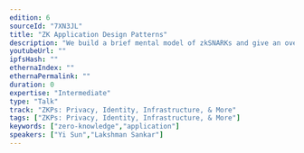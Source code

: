 ```yaml
---
edition: 6
sourceId: "7XN3JL"
title: "ZK Application Design Patterns"
description: "We build a brief mental model of zkSNARKs and give an overview of application design patterns and techniques for ZK-enabled apps. We discuss the overall landscape of proving environments and applications of each: the affordances of browser proving, mobile proving, server proving, GPU proving, etc. We'll go over the current state of the art and key benchmarks, and how improvements across the landscape can unlock new applications of both privacy and succinctness."
youtubeUrl: ""
ipfsHash: ""
ethernaIndex: ""
ethernaPermalink: ""
duration: 0
expertise: "Intermediate"
type: "Talk"
track: "ZKPs: Privacy, Identity, Infrastructure, & More"
tags: ["ZKPs: Privacy, Identity, Infrastructure, & More"]
keywords: ["zero-knowledge","application"]
speakers: ["Yi Sun","Lakshman Sankar"]
---
```

